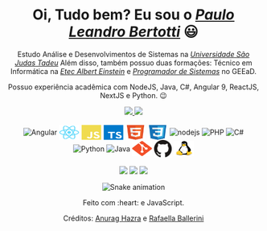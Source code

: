 <div>
  <h1 align="center">Oi, Tudo bem? Eu sou o <a href="https://www.linkedin.com/in/paulo-leandro-bertotti-0346a0221/"><i>Paulo Leandro Bertotti</i></a> 😃️</h1>
  <p align="center">Estudo Análise e Desenvolvimentos de Sistemas na <a href="https://www.usjt.br"><i>Universidade São Judas Tadeu</i></a> Além disso, também possuo duas formações: Técnico em Informática na <a href="https://etecalberteinstein.com.br"> <i>Etec Albert Einstein</i></a> e <a href="https://portalgeead.cps.sp.gov.br"> <i>Programador de Sistemas</i></a> no GEEaD. 
    <br>
  <p align="center">Possuo experiência acadêmica com NodeJS, Java, C#, Angular 9, ReactJS, NextJS e Python. 😉️</h2>
</div>
<div align="center">
  <a href="https://github.com/netotv">
    <img height="150em" src="https://github-readme-stats.vercel.app/api?username=netotv&count_private=true&include_all_commits=true&show_icons=true&theme=dracula&hide_border=false&hide=prs,issues,contribs&show_owner=true"/>
    <img height="150em" src="https://github-readme-stats.vercel.app/api/top-langs/?username=netotv&theme=dracula&hide_border=false&&layout=compact"/>
  </a>
</div>

<div align="center" valign="top"><br>
  <img align="center" alt="Angular" height="35" width="35" src="https://avatars.githubusercontent.com/u/139426?s=200&v=4">
  <img align="center" alt="React" height="30" width="40" src="https://raw.githubusercontent.com/devicons/devicon/master/icons/react/react-original.svg">
  <img align="center" alt="Js" height="30" width="40" src="https://raw.githubusercontent.com/devicons/devicon/master/icons/javascript/javascript-plain.svg">
  <img align="center" alt="Js" height="30" width="40" src="https://raw.githubusercontent.com/devicons/devicon/master/icons/typescript/typescript-plain.svg">
  <img align="center" alt="HTML" height="30" width="40" src="https://raw.githubusercontent.com/devicons/devicon/master/icons/html5/html5-original.svg">
  <img align="center" alt="CSS" height="30" width="40" src="https://raw.githubusercontent.com/devicons/devicon/master/icons/css3/css3-original.svg">
  <img align="center" alt="nodejs" height="35" width="35" src="https://cdn.worldvectorlogo.com/logos/nodejs-icon.svg">
  <img align="center" alt="PHP" height="30" width="40" src="https://raw.githubusercontent.com/jmnote/z-icons/master/svg/php.svg">
  <img align="center" alt="C#" height="30" width="40" src="https://raw.githubusercontent.com/jmnote/z-icons/master/svg/csharp.svg">
  <img align="center" alt="Python" height="35" width="35" src="https://raw.githubusercontent.com/jmnote/z-icons/master/svg/python.svg">
  <img align="center" alt="Java" height="30" width="40" src="https://raw.githubusercontent.com/jmnote/z-icons/master/svg/java.svg">
  <img align="center" alt="git" height="30" width="40" src="https://raw.githubusercontent.com/devicons/devicon/master/icons/git/git-original.svg">
  <img align="center" alt="github" height="35" width="35" src="/github/GitHub.png">
  <img align="center" alt="linux" height="30" width="40" src="https://raw.githubusercontent.com/devicons/devicon/master/icons/linux/linux-original.svg">
</div><br>

<div align="center">
  <a href="https://www.linkedin.com/in/paulo-leandro-bertotti-0346a0221/" target="_blank"><img src="https://img.shields.io/badge/-LinkedIn-%230077B5?style=for-the-badge&logo=linkedin&logoColor=white" target="_blank"></a>
  <a href="https://plb-portfolio.netlify.app" target="_blank"><img src="https://img.shields.io/badge/Meu-Portfólio-critical?style=for-the-badge&logo=appveyor" target="_blank"></a> 
  <a href="mailto:pauloleandrolopezzz@gmail.com"><img src="https://img.shields.io/badge/-Gmail-%23333?style=for-the-badge&logo=gmail&logoColor=white" target="_blank"></a>
</div>

<div align="center">
  
  ![Snake animation](https://github.com/danielbped/danielbped/blob/output/github-contribution-grid-snake.svg)
  
</div>

<div align="center">
  <p>Feito com :heart: e JavaScript.</p>
  <p>Créditos: <a href="https://github.com/anuraghazra/github-readme-stats">Anurag Hazra</a> e <a href="https://github.com/rafaballerini">Rafaella Ballerini</a></p>
</div>
